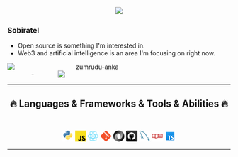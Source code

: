 <p align="center">
  <img alig src="https://github.com/SuperSupeng/SuperSupeng/blob/master/about.gif" />
</p>

### Sobiratel 

- Open source is something I'm interested in.
- Web3 and artificial intelligence is an area I'm focusing on right now.



<p align=center>
  <div align=center>
    <a href="https://github.com/denvercoder1/github-readme-streak-stats" title="Go to Source">
      <img align="left" width=390 src="https://streak-stats.demolab.com/?user=zumrudu-anka&theme=react&border=61dafb&hide_border=true" alt="zumrudu-anka" />
    </a>
    <a href="https://github.com/anuraghazra/github-readme-stats" title="Go to Source">
      <img align="right" width=390 src="https://github-readme-stats.vercel.app/api?username=zumrudu-anka&show_icons=true&theme=react&border_color=61dafb&hide_border=true" />
    </a>
  </div>
</p>

<br>

<div align=center>
  - <hr>
<h2 align="center">🔥 Languages & Frameworks & Tools & Abilities 🔥</h2>
<br>

<p align="center">
  <code><img title="Python" height="25" src="python.svg"></code>
  <code><img title="Javascript" height="25" src="javascript.svg"></code>
  <code><img title="React" height="25" src="react.svg"></code>
  <code><img title="Git" height="25" src="git-original.svg"></code>
  <code><img title="JSON" height="25" src="json.svg"></code>
  <code><img title="GitHub" height="25" src="github.svg"></code>
  <code><img title="MySQL" height="25" src="my-sql.svg"></code>
  <code><img title="npm" height="25" src="npm.svg"></code>
  <code><img title="TypeScript" height="25" src="icons8-typescript (1).svg"></code>
</p>
<hr>
</div>
